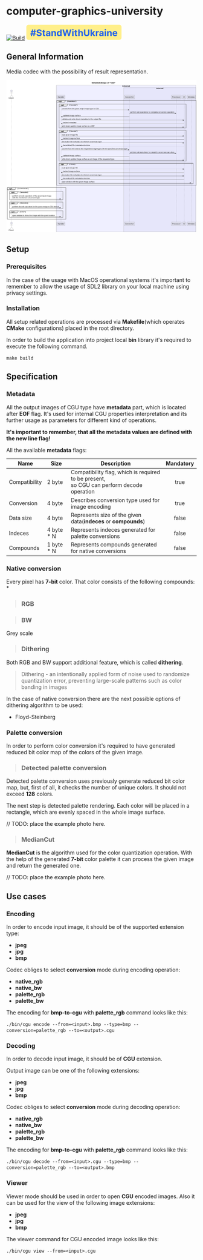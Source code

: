 # computer-graphics-university

[![Build](https://github.com/YarikRevich/computer-graphics-university/actions/workflows/build.yml/badge.svg)](https://github.com/YarikRevich/computer-graphics-university/actions/workflows/build.yml)
[![StandWithUkraine](https://raw.githubusercontent.com/vshymanskyy/StandWithUkraine/main/badges/StandWithUkraine.svg)](https://github.com/vshymanskyy/StandWithUkraine/blob/main/docs/README.md)

## General Information

Media codec with the possibility of result representation.

![](./docs/detailed-design.png)

## Setup

### Prerequisites

In the case of the usage with MacOS operational systems it's important to remember to allow the usage of SDL2 library on your local machine using privacy settings. 

### Installation
All setup related operations are processed via **Makefile**(which operates **CMake** configurations) placed in the root directory.

In order to build the application into project local **bin** library it's required to execute the following command.
```shell
make build
```

## Specification

### Metadata

All the output images of CGU type have **metadata** part, which is located after **EOF** flag. It's used for internal CGU properties
interpretation and its further usage as parameters for different kind of operations.

**It's important to remember, that all the metadata values are defined with the new line flag!**

All the available **metadata** flags:

| Name      | Size | Description | Mandatory |
| ----------- | ----------- | ----------- | ----------- |
| Compatibility      |  2 byte  |       Compatibility flag, which is required to be present, <br />so CGU can perform decode operation   |    <center>true</center>     |
| Conversion   |  4 byte  |      Describes conversion type used for image encoding       |   <center>true</center>    |
| Data size   |    4 byte     |    Represents size of the given data(**indeces** or **compounds**)          |   <center>false</center>   | 
| Indeces   |  4 byte * N        |    Represents indeces generated for palette conversions          |   <center>false</center>   | 
| Compounds   | 1 byte * N        |     Represents compounds generated for native conversions        |   <center>false</center>   | 

### Native conversion

Every pixel has **7-bit** color. That color consists of the following compounds:
* 

> ### RGB

> ### BW

Grey scale 

> ### Dithering

Both RGB and BW support additional feature, which is called **dithering**. 

> Dithering - an intentionally applied form of noise used to randomize quantization error, preventing large-scale patterns such as color banding in images

In the case of native conversion there are the next possible options of dithering algorithm to be used:
* Floyd-Steinberg

### Palette conversion

In order to perform color conversion it's required to have generated reduced bit color map of the colors
of the given image.

> ### Detected palette conversion

Detected palette conversion uses previously generate reduced bit color map, but, first of all, it checks the number of unique colors. It should not exceed **128** colors. 

The next step is detected palette rendering. Each color will be placed in a rectangle, which are evenly spaced in the whole image surface.

// TODO: place the example photo here.

> ### MedianCut

**MedianCut** is the algorithm used for the color quantization operation. With the help of the generated **7-bit** color palette it can process the given image and return the generated one.

// TODO: place the example photo here. 

## Use cases

### Encoding

In order to encode input image, it should be of the supported extension type:
* **jpeg**
* **jpg**
* **bmp**

Codec obliges to select **conversion** mode during encoding operation:
* **native_rgb**
* **native_bw**
* **palette_rgb**
* **palette_bw**

The encoding for **bmp-to-cgu** with **palette_rgb** command looks like this:

```shell
./bin/cgu encode --from=<input>.bmp --type=bmp --conversion=palette_rgb --to=<output>.cgu
```

### Decoding

In order to decode input image, it should be of **CGU** extension.

Output image can be one of the following extensions:
* **jpeg**
* **jpg**
* **bmp**

Codec obliges to select **conversion** mode during decoding operation:
* **native_rgb**
* **native_bw**
* **palette_rgb**
* **palette_bw**

The encoding for **bmp-to-cgu** with **palette_rgb** command looks like this:

```shell
./bin/cgu decode --from=<input>.cgu --type=bmp --conversion=palette_rgb --to=<output>.bmp
```

### Viewer

Viewer mode should be used in order to open **CGU** encoded images. Also it can be used for 
the view of the following image extensions:
* **jpeg**
* **jpg**
* **bmp**

The viewer command for CGU encoded image looks like this:

```shell
./bin/cgu view --from=<input>.cgu
```